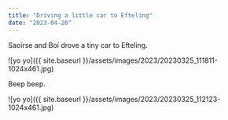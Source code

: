 ```yaml
---
title: "Driving a little car to Efteling"
date: "2023-04-20"
---
```


Saoirse and Boí drove a tiny car to Efteling.

![yo yo]({{ site.baseurl }}/assets/images/2023/20230325_111811-1024x461.jpg)

Beep beep.

![yo yo]({{ site.baseurl }}/assets/images/2023/20230325_112123-1024x461.jpg)
